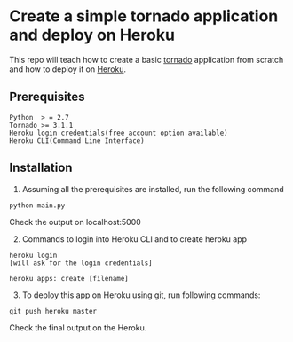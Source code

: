 # Create a simple tornado application and deploy on Heroku

This repo will teach how to create a basic [tornado](http://www.tornadoweb.org/en/stable/) application from scratch and how to deploy it on [Heroku](https://www.heroku.com/).

## Prerequisites
```
Python  > = 2.7
Tornado >= 3.1.1
Heroku login credentials(free account option available)
Heroku CLI(Command Line Interface)
```

## Installation 
1. Assuming all the prerequisites are installed, run the following command 
```
python main.py 

```
   Check the output on localhost:5000

2. Commands to login into Heroku CLI and to create heroku app 
```
heroku login 
[will ask for the login credentials]

heroku apps: create [filename]

```

3. To deploy this app on Heroku using git, run following commands:
```
git push heroku master

```
Check the final output on the Heroku.
